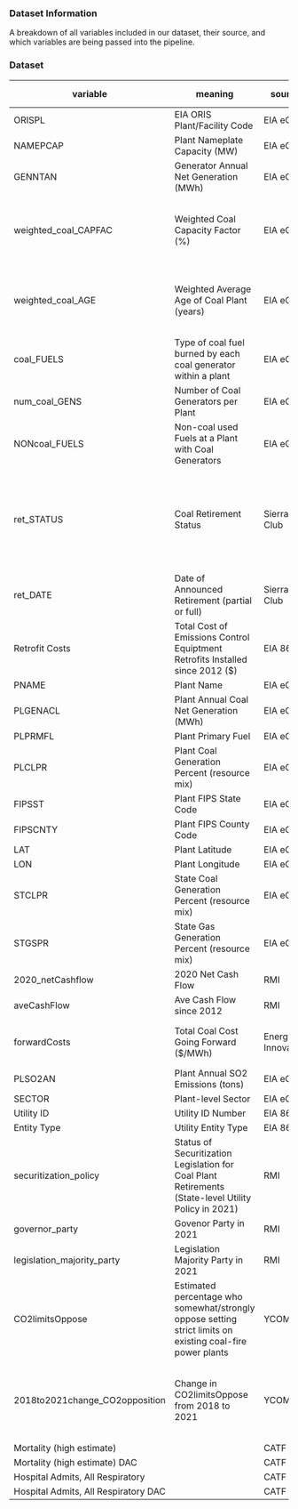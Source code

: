 ### **Dataset Information**
A breakdown of all variables included in our dataset, their source, and which variables are being passed into the pipeline.

### **Dataset**
|variable       |meaning                      |source         |raw or calculated|calculation/info            |pipeline variable?  |
|---------------|-----------------------------|---------------|-----------------|----------------------------|--------------------|
ORISPL          |EIA ORIS Plant/Facility Code |EIA eGRID      |raw              |                            |no                  |
NAMEPCAP        |Plant Nameplate Capacity (MW)|EIA eGRID      |raw              |                            |yes                 |
GENNTAN         |Generator Annual Net Generation (MWh)|EIA eGRID|semi-calculated|Summed for all coal generators within a plant|yes|
weighted_coal_CAPFAC|Weighted Coal Capacity Factor (%)|EIA eGRID|calculated|Capacity factor of each generator within a plant, weighted by its 2020 net generation, averaged across a plant|yes|
weighted_coal_AGE|Weighted Average Age of Coal Plant (years)|EIA eGRID|calculated|Age of each coal generator within a plant, weighted by its nameplate capacity, averaged across a plant|yes|
coal_FUELS      |Type of coal fuel burned by each coal generator within a plant |EIA eGRID|raw|              |no                  |
num_coal_GENS   |Number of Coal Generators per Plant|EIA eGRID|raw              |                            |yes                 |
NONcoal_FUELS   |Non-coal used Fuels at a Plant with Coal Generators|EIA eGRID|raw|                          |no                  |
ret_STATUS      |Coal Retirement Status |Sierra Club    |raw  |(Full Retirement Announced, Partial Retirement Announced, No Retirement Announced -- fuel transitions/conversions are considered retirements)|yes|
ret_DATE        |Date of Announced Retirement (partial or full)|Sierra Club|raw |                            |no                  |  
Retrofit Costs  |Total Cost of Emissions Control Equiptment Retrofits Installed since 2012 ($)|EIA 860|semi-calculated|Costs summed across all coal generators within a plant|yes|
PNAME           |Plant Name                   |EIA eGRID      |raw              |                            |no                  |
PLGENACL        |Plant Annual Coal Net Generation (MWh)|EIA eGRID|raw           |                            |yes                 |
PLPRMFL         |Plant Primary Fuel           |EIA eGRID      |raw              |                            |yes                 |
PLCLPR          |Plant Coal Generation Percent (resource mix)|EIA eGRID|raw     |                            |yes                 |
FIPSST          |Plant FIPS State Code        |EIA eGRID      |raw              |                            |no                  |
FIPSCNTY        |Plant FIPS County Code       |EIA eGRID      |raw              |                            |no                  |
LAT             |Plant Latitude               |EIA eGRID      |raw              |                            |no                  |
LON             |Plant Longitude              |EIA eGRID      |raw              |                            |no                  |
STCLPR          |State Coal Generation Percent (resource mix)|EIA eGRID|raw     |                            |no                  |
STGSPR          |State Gas Generation Percent (resource mix) |EIA eGRID|raw     |                            |no                  |
2020_netCashflow|2020 Net Cash Flow           |RMI            |semi-calculated  |Summed monthly cash flows throughout 2020|yes    |
aveCashFlow     |Ave Cash Flow since 2012     |RMI            |semi-calculated  |Average of net montly cash flow per plant|yes    |
forwardCosts    |Total Coal Cost Going Forward ($/MWh)|Energy Innovation|raw    |see [Coal Cost Crossover 3.0](https://energyinnovation.org/publication/the-coal-cost-crossover-3-0/) for detailed methodology explanation|yes|
PLSO2AN         |Plant Annual SO2 Emissions (tons)|EIA eGRID  |raw              |                            |yes                 |
SECTOR          |Plant-level Sector           |EIA eGRID      |raw              |                            |no                  |
Utility ID      |Utility ID Number            |EIA 860        |raw              |                            |no                  |
Entity Type     |Utility Entity Type          |EIA 860        |raw              |                            |no                  |
securitization_policy|Status of Securitization Legislation for Coal Plant Retirements (State-level Utility Policy in 2021)|RMI|raw| |yes  |
governor_party  |Govenor Party in 2021        |RMI            |raw              |                            |yes                 |
legislation_majority_party|Legislation Majority Party in 2021|RMI|raw           |                            |yes                 |
CO2limitsOppose |Estimated percentage who somewhat/strongly oppose setting strict limits on existing coal-fire power plants|YCOM|raw| |yes|
2018to2021change_CO2opposition|Change in CO2limitsOppose from 2018 to 2021|YCOM|semi-calculated|2018 values subtracted from 2021 values. Positive values represent an increase in opposition to setting strict limits on existing coal-fire power plants|yes|
Mortality (high estimate)||CATF
Mortality (high estimate) DAC||CATF
Hospital Admits, All Respiratory||CATF
Hospital Admits, All Respiratory DAC||CATF
